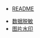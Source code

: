 - [README](README)
<!-- - [Example Second Page](second-page) -->
- [数据脱敏](tools/data-de-identification)
- [图片水印](tools/image-watermark)